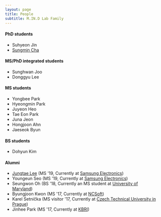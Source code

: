 ```yaml
---
layout: page
title: People
subtitle: M.IN.D Lab Family
---
```


#### PhD students

* Suhyeon Jin 
* [Sungmin Cha](https://csm9493.github.io/about) 

#### MS/PhD integrated students

* Sunghwan Joo 
* Donggyu Lee 

#### MS students

* Yongbee Park
* Hyeongmin Park 
* Juyeon Heo 
* Tae Eon Park 
* Juna Jeon 
* Hongjoon Ahn  
* Jaeseok Byun 

#### BS students

* Dohyun Kim

#### Alumni

* [Jungtae Lee](https://jungtae9lee.github.io/about/) (MS '19, Currently at [Samsung Electronics](http://www.samsung.com))
* Youngeun Seo (MS '19, Currently at [Samsung Electronics](http://www.samsung.com))
* Seungwon Oh (BS '18, Currently an MS student at [University of Maryland](https://www.umd.edu/))
* Byungjoon Kwon (MS '17, Currently at [NCSoft](http://kr.ncsoft.com/korean/))
* Karel Setnička (MS visitor '17, Currently at [Czech Technical University in Prague](https://www.cvut.cz/en))
* Jinhee Park (MS '17, Currently at [KBRI](http://www.kbri.re.kr/new/pages_eng/main/))

